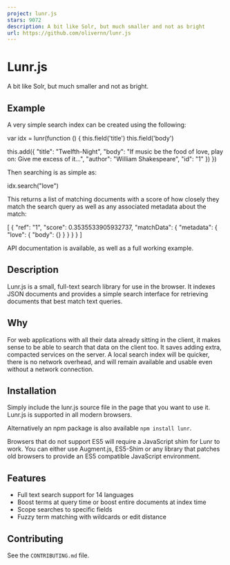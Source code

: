 ```yaml
---
project: lunr.js
stars: 9072
description: A bit like Solr, but much smaller and not as bright
url: https://github.com/olivernn/lunr.js
---
```


Lunr.js
=======

A bit like Solr, but much smaller and not as bright.

Example
-------

A very simple search index can be created using the following:

var idx \= lunr(function () {
  this.field('title')
  this.field('body')

  this.add({
    "title": "Twelfth-Night",
    "body": "If music be the food of love, play on: Give me excess of it…",
    "author": "William Shakespeare",
    "id": "1"
  })
})

Then searching is as simple as:

idx.search("love")

This returns a list of matching documents with a score of how closely they match the search query as well as any associated metadata about the match:

\[
  {
    "ref": "1",
    "score": 0.3535533905932737,
    "matchData": {
      "metadata": {
        "love": {
          "body": {}
        }
      }
    }
  }
\]

API documentation is available, as well as a full working example.

Description
-----------

Lunr.js is a small, full-text search library for use in the browser. It indexes JSON documents and provides a simple search interface for retrieving documents that best match text queries.

Why
---

For web applications with all their data already sitting in the client, it makes sense to be able to search that data on the client too. It saves adding extra, compacted services on the server. A local search index will be quicker, there is no network overhead, and will remain available and usable even without a network connection.

Installation
------------

Simply include the lunr.js source file in the page that you want to use it. Lunr.js is supported in all modern browsers.

Alternatively an npm package is also available `npm install lunr`.

Browsers that do not support ES5 will require a JavaScript shim for Lunr to work. You can either use Augment.js, ES5-Shim or any library that patches old browsers to provide an ES5 compatible JavaScript environment.

Features
--------

-   Full text search support for 14 languages
-   Boost terms at query time or boost entire documents at index time
-   Scope searches to specific fields
-   Fuzzy term matching with wildcards or edit distance

Contributing
------------

See the `CONTRIBUTING.md` file.
